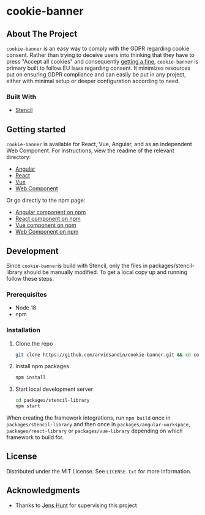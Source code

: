 # cookie-banner

## About The Project

`cookie-banner` is an easy way to comply with the GDPR regarding cookie consent. Rather than trying to deceive users into thinking that they have to press "Accept all cookies" and consequently [getting a fine](https://web.archive.org/web/20220422103838/https://www.theverge.com/2022/4/21/23035289/google-reject-all-cookie-button-eu-privacy-data-laws), `cookie-banner` is primary built to follow EU laws regarding consent. It minimizes resources put on ensuring GDPR compliance and can easily be put in any project, either with minimal setup or deeper configuration according to need.


### Built With

* [Stencil](https://stenciljs.com/)

## Getting started

`cookie-banner` is available for React, Vue, Angular, and as an independent Web Component. For instructions, view the readme of the relevant directory:

* [Angular](packages/angular-workspace/README.md)
* [React](packages/react-library/README.md)
* [Vue](packages/vue-library/README.md)
* [Web Component](packages/stencil-library/README.md)

Or go directly to the npm page:

* [Angular component on npm](https://www.npmjs.com/package/@cookie-banner/angular)
* [React component on npm](https://www.npmjs.com/package/@cookie-banner/react)
* [Vue component on npm](https://www.npmjs.com/package/@cookie-banner/vue)
* [Web Component on npm](https://www.npmjs.com/package/@cookie-banner/stencil)

## Development

Since `cookie-banner`is build with Stencil, only the files in packages/stencil-library should be manually modified. To get a local copy up and running follow these steps.

### Prerequisites

* Node 18
* npm

### Installation

1. Clone the repo
   ```sh
   git clone https://github.com/arvidsandin/cookie-banner.git && cd cookie-banner
   ```
2. Install npm packages
   ```sh
   npm install
   ```
4. Start local development server
   ```sh
   cd packages/stencil-library
   npm start
   ```

When creating the framework integrations, run `npm build` once in `packages/stencil-library` and then once in `packages/angular-workspace`, `packages/react-library` or `packages/vue-library` depending on which framework to build for.


## License

Distributed under the MIT License. See `LICENSE.txt` for more information.


## Acknowledgments

* Thanks to [Jens Hunt](https://github.com/R0tenur) for supervising this project
